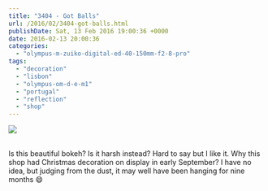 ```yaml
---
title: "3404 - Got Balls"
url: /2016/02/3404-got-balls.html
publishDate: Sat, 13 Feb 2016 19:00:36 +0000
date: 2016-02-13 20:00:36
categories: 
  - "olympus-m-zuiko-digital-ed-40-150mm-f2-8-pro"
tags: 
  - "decoration"
  - "lisbon"
  - "olympus-om-d-e-m1"
  - "portugal"
  - "reflection"
  - "shop"
---
```

<div class="container">
<div class="center"><a target="_blank" href="https://d25zfm9zpd7gm5.cloudfront.net/1200x1200/2015/20150905_101733_lr.jpg"><img class="webfeedsFeaturedVisual" src="https://d25zfm9zpd7gm5.cloudfront.net/0600x0600/2015/20150905_101733_lr.jpg" /></a></div>
</div>
<br />

Is this beautiful bokeh? Is it harsh instead? Hard to say but I like it. Why this shop had Christmas decoration on display in early September? I have no idea, but judging from the dust, it may well have been hanging for nine months 😄


